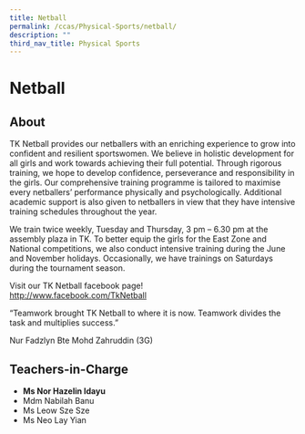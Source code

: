 ```yaml
---
title: Netball
permalink: /ccas/Physical-Sports/netball/
description: ""
third_nav_title: Physical Sports
---
```

# Netball
## **About**

TK Netball provides our netballers with an enriching experience to grow into confident and resilient sportswomen. We believe in holistic development for all girls and work towards achieving their full potential. Through rigorous training, we hope to develop confidence, perseverance and responsibility in the girls. Our comprehensive training programme is tailored to maximise every netballers’ performance physically and psychologically. Additional academic support is also given to netballers in view that they have intensive training schedules throughout the year.

We train twice weekly, Tuesday and Thursday, 3 pm – 6.30 pm at the assembly plaza in TK. To better equip the girls for the East Zone and National competitions, we also conduct intensive training during the June and November holidays. Occasionally, we have trainings on Saturdays during the tournament season.

Visit our TK Netball facebook page!  
<a href="http://www.facebook.com/TkNetball" target="_blank">http://www.facebook.com/TkNetball</a>

“Teamwork brought TK Netball to where it is now. Teamwork divides the task and multiplies success.”

Nur Fadzlyn Bte Mohd Zahruddin (3G)

##  **Teachers-in-Charge**
*   **Ms Nor Hazelin Idayu**
*   Mdm Nabilah Banu
*   Ms Leow Sze Sze
*   Ms Neo Lay Yian